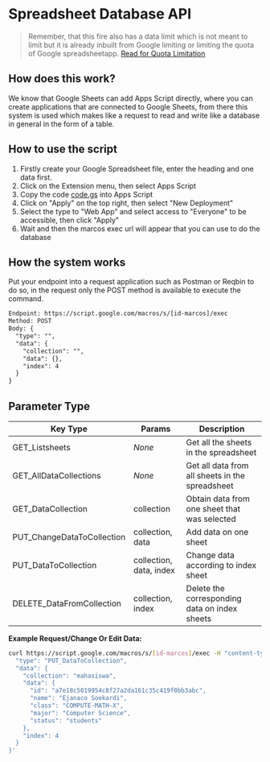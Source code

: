 # Spreadsheet Database API

> Remember, that this fire also has a data limit which is not meant to limit but it is already inbuilt from Google limiting or limiting the quota of Google spreadsheetapp. [Read for Quota Limitation](https://developers.google.com/apps-script/guides/services/quotas?hl=id)



## How does this work?

We know that Google Sheets can add Apps Script directly, where you can create applications that are connected to Google Sheets, from there this system is used which makes like a request to read and write like a database in general in the form of a table.

## How to use the script

1. Firstly create your Google Spreadsheet file, enter the heading and one data first.
2. Click on the Extension menu, then select Apps Script
3. Copy the code [code.gs](./code.gs) into Apps Script
4. Click on "Apply" on the top right, then select "New Deployment"
5. Select the type to "Web App" and select access to "Everyone" to be accessible, then click "Apply"
6. Wait and then the marcos exec url will appear that you can use to do the database

## How the system works

Put your endpoint into a request application such as Postman or Reqbin to do so, in the request only the POST method is available to execute the command.

```txt
Endpoint: https://script.google.com/macros/s/[id-marcos]/exec
Method: POST
Body: {
  "type": "",
  "data": {
    "collection": "",
    "data": {},
    "index": 4
  }
}
```

## Parameter Type

| Key Type | Params | Description |
|----|----|----|
| GET_Listsheets | _None_ | Get all the sheets in the spreadsheet |
| GET_AllDataCollections | _None_ | Get all data from all sheets in the spreadsheet |
| GET_DataCollection | collection | Obtain data from one sheet that was selected |
| PUT_ChangeDataToCollection | collection, data | Add data on one sheet |
| PUT_DataToCollection |  collection, data, index | Change data according to index sheet |
| DELETE_DataFromCollection | collection, index | Delete the corresponding data on index sheets |

**Example Request/Change Or Edit Data:**

```bash
curl https://script.google.com/macros/s/[id-marcos]/exec -H "content-type: application/json" -d '{
  "type": "PUT_DataToCollection",
  "data": {
    "collection": "mahasiswa",
    "data": {
      "id": "a7e18c5019954c8f27a2da161c35c419f0bb3abc",
      "name": "Ejanaco Soekardi",
      "class": "COMPUTE-MATH-X",
      "major": "Computer Science",
      "status": "students"
    },
    "index": 4
  }
}'
```

